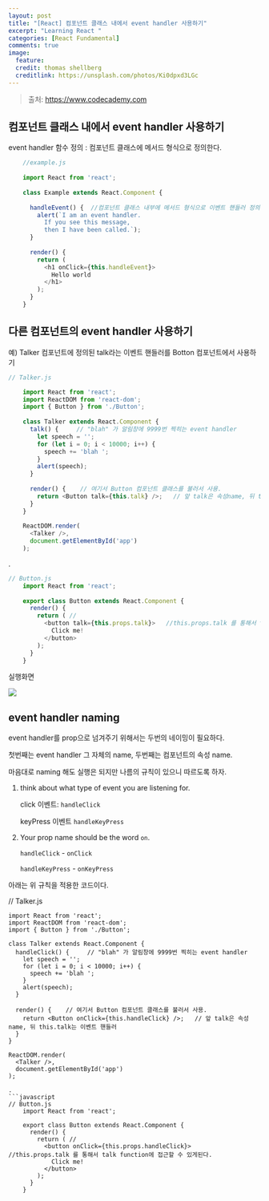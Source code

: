 ```yaml
---
layout: post
title: "[React] 컴포넌트 클래스 내에서 event handler 사용하기"
excerpt: "Learning React "
categories: [React Fundamental]
comments: true
image:
  feature:
  credit: thomas shellberg
  creditlink: https://unsplash.com/photos/Ki0dpxd3LGc
---
```


>출처: https://www.codecademy.com

## 컴포넌트 클래스 내에서 event handler 사용하기

event handler 함수 정의 : 컴포넌트 클래스에 메서드 형식으로 정의한다.

```javascript
    //example.js
    
    import React from 'react';
    
    class Example extends React.Component {
        
      handleEvent() {  //컴포넌트 클래스 내부에 메서드 형식으로 이벤트 핸들러 정의 
        alert(`I am an event handler.
          If you see this message,
          then I have been called.`);
      }
    
      render() {
        return (
          <h1 onClick={this.handleEvent}>
            Hello world
          </h1>
        );
      }
    }

```

## 다른 컴포넌트의 event handler 사용하기

예) Talker 컴포넌트에 정의된 talk라는 이벤트 핸들러를 Botton 컴포넌트에서 사용하기

```javascript
// Talker.js

    import React from 'react';
    import ReactDOM from 'react-dom';
    import { Button } from './Button';
    
    class Talker extends React.Component {
      talk() {     // "blah" 가 알림창에 9999번 찍히는 event handler
        let speech = '';
        for (let i = 0; i < 10000; i++) {
          speech += 'blah ';
        }
        alert(speech);
      }
      
      render() {    // 여기서 Button 컴포넌트 클래스를 불러서 사용. 
        return <Button talk={this.talk} />;   // 앞 talk은 속성name, 뒤 this.talk는 이벤트 핸들러
      }
    }
    
    ReactDOM.render(
      <Talker />,
      document.getElementById('app')
    );
```
.
```javascript
// Button.js
    import React from 'react';
    
    export class Button extends React.Component {
      render() {
        return ( // 
          <button talk={this.props.talk}>   //this.props.talk 를 통해서 talk function에 접근할 수 있게된다.
            Click me!
          </button>
        );
      }
    }
```

실행화면

<img src='https://cdn-images-1.medium.com/max/1600/1*_IkyPY_7T4ZdaF_DLo07bQ.png'>

## event handler naming

event handler를 prop으로 넘겨주기 위해서는 두번의 네이밍이 필요하다.

첫번째는 event handler 그 자체의 name, 두번째는 컴포넌트의 속성 name.

마음대로 naming 해도 실행은 되지만 나름의 규칙이 있으니 따르도록 하자.

1. think about what type of event you are listening for. 

    click 이벤트: `handleClick`
    
    keyPress 이벤트 `handleKeyPress`
    
2. Your prop name should be the word `on`.

    `handleClick` - `onClick`
        
    `handleKeyPress` - `onKeyPress`
    
    
아래는 위 규칙을 적용한 코드이다.

// Talker.js

    import React from 'react';
    import ReactDOM from 'react-dom';
    import { Button } from './Button';
    
    class Talker extends React.Component {
      handleClick() {     // "blah" 가 알림창에 9999번 찍히는 event handler
        let speech = '';
        for (let i = 0; i < 10000; i++) {
          speech += 'blah ';
        }
        alert(speech);
      }
      
      render() {    // 여기서 Button 컴포넌트 클래스를 불러서 사용. 
        return <Button onClick={this.handleClick} />;   // 앞 talk은 속성name, 뒤 this.talk는 이벤트 핸들러
      }
    }
    
    ReactDOM.render(
      <Talker />,
      document.getElementById('app')
    );
```
.
```javascript
// Button.js
    import React from 'react';
    
    export class Button extends React.Component {
      render() {
        return ( // 
          <button onClick={this.props.handleClick}>   //this.props.talk 를 통해서 talk function에 접근할 수 있게된다.
            Click me!
          </button>
        );
      }
    }
```  